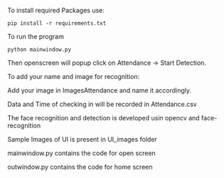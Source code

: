 To install required Packages use:  
		
	pip install -r requirements.txt

To run the program 	

	python mainwindow.py

Then openscreen will popup click on Attendance -> Start Detection. 

To add your name and image for recognition: 
    
   Add your image in ImagesAttendance and name it accordingly.
   
   Data and Time of checking in will be recorded in Attendance.csv




The face recognition and detection is developed usin opencv and face-recognition

Sample Images of UI is present in UI_images folder

mainwindow.py contains the code for open screen

outwindow.py contains the code for home screen
